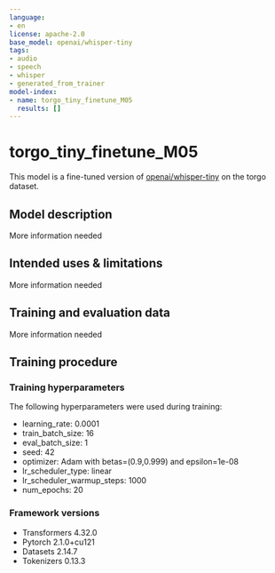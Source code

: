 ```yaml
---
language:
- en
license: apache-2.0
base_model: openai/whisper-tiny
tags:
- audio
- speech
- whisper
- generated_from_trainer
model-index:
- name: torgo_tiny_finetune_M05
  results: []
---
```


<!-- This model card has been generated automatically according to the information the Trainer had access to. You
should probably proofread and complete it, then remove this comment. -->

# torgo_tiny_finetune_M05

This model is a fine-tuned version of [openai/whisper-tiny](https://huggingface.co/openai/whisper-tiny) on the torgo dataset.

## Model description

More information needed

## Intended uses & limitations

More information needed

## Training and evaluation data

More information needed

## Training procedure

### Training hyperparameters

The following hyperparameters were used during training:
- learning_rate: 0.0001
- train_batch_size: 16
- eval_batch_size: 1
- seed: 42
- optimizer: Adam with betas=(0.9,0.999) and epsilon=1e-08
- lr_scheduler_type: linear
- lr_scheduler_warmup_steps: 1000
- num_epochs: 20

### Framework versions

- Transformers 4.32.0
- Pytorch 2.1.0+cu121
- Datasets 2.14.7
- Tokenizers 0.13.3
